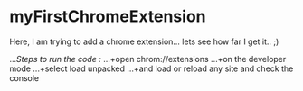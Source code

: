 # myFirstChromeExtension
Here, I am trying to add a chrome extension... lets see how far I get it.. ;)

...*_Steps to run the code :_*
...+open chrom://extensions
...+on the developer mode
...+select load unpacked
...+and load or reload any site and check the console 
